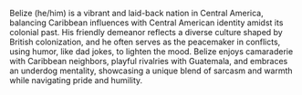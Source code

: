 Belize (he/him) is a vibrant and laid-back nation in Central America, balancing Caribbean influences with Central American identity amidst its colonial past. His friendly demeanor reflects a diverse culture shaped by British colonization, and he often serves as the peacemaker in conflicts, using humor, like dad jokes, to lighten the mood. Belize enjoys camaraderie with Caribbean neighbors, playful rivalries with Guatemala, and embraces an underdog mentality, showcasing a unique blend of sarcasm and warmth while navigating pride and humility.